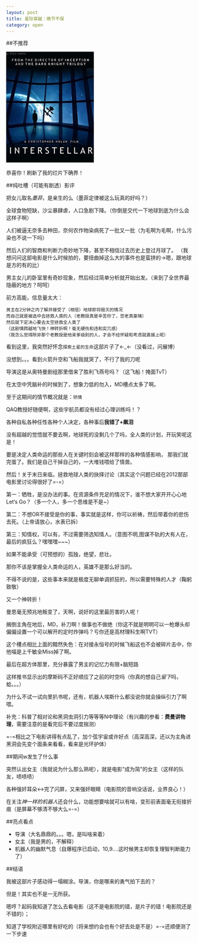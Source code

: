 ```yaml
---
layout: post
title: 星际穿越：晚节不保
category: open
---
```

##不推荐 

<img class="cover" src="/images/2014/11/Open/201411160909.jpg" />

恭喜你！刷新了我的烂片下确界！

##纯吐槽（可能有剧透）影评

把女儿取名*墨菲*，是亲生的么（墨菲定律被这么玩真的好吗？）

全球食物短缺，沙尘暴肆虐，人口急剧下降。（你倒是交代一下地球到底为什么会这样子啊）

人们被逼无奈多去种田，奈何农作物染病死了一批又一批（为毛啊为毛啊，什么污染也不说一下吗）

然后人们的智商和判断力奇妙地下降，甚至不相信过去历史上登过月球了。
（我想问问这部电影是什么时候拍的，要扭曲掉这么大的事件也是蛮拼的->嗯，跟地球是方的有的比）

男主女儿的卧室里有奇妙现象，然后经过简单分析就开始出发。（来到了全世界最隐蔽的地方？呵呵）

前方高能，信息量太大：

```
男主在2分钟之内了解并接受了（相信）地球即将毁灭的情况
而自己就是被选中去拯救人类的人（老教授真是辛苦你了，您老真豪赌）
然后就下定决心要去太空拯救全人类了
（这剧情跨越地飞快！神转折啊！毫无硬伤和违和突兀感）
（我怎么觉得除非那个老教授是他亲爹级别的人，才会不经怀疑和考虑就直接上呢）
```

看到这里，我突然好怀念`探索土星的生命`这部片子了←_←（没看过，问展博）

没想到。。。看到火箭升空和飞船我就哭了，不行了我的刀呢

导演这是从奥特曼剧组那里借来了胜利飞燕号吗？（这飞船！掩面TvT）

在太空中凭脑补的时候到了，想象力低的勿入，MD槽点太多了啊。

至于这期间的情节概况就是：`矫情`
 
QAQ教授好随便啊，这些宇航员都没有经过心理训练吗！？

各种自私各种任性各种个人决定，各种事后**我错了+飙泪**

没有超越的觉悟就不要去啊，地球死的没剩几个了吗，全人类的计划，开玩笑呢这是！

要是决定人类命运的那些人在关键时刻会被这样那样的各种情感影响，
那我们就完蛋了。我们是自己干掉自己的，一大堆钱喂给了情兽。

然后！关于末日来临，拯救地球人类的抉择讨论（其实这个问题已经在2012那部电影里讨论得很好了=-=）

第一：牺牲，是没办法的事。在资源条件充足的情况下，谁不想大家开开心心地Let‘s Go？（多一个人，多一个思维是不是~）

第二：不想OR不接受是你的事，事实就是这样，你可以祈祷，然后带着你的悲伤去死。（上帝请放心，水表已拆）

第三：知情权，可以有，不过需要筛选知情人。（意图不明,图谋不轨的大有人在，最后的疯狂么？嘿嘿嘿~~~）

如果不能承受（可预想的）孤独，绝望，悲壮。

那你不该是掌握全人类命运的人，英雄不是那么好当的。

不得不说的是，这些事本来就是极度无聊单调抓狂的，所以需要特殊的人才（鞠躬致敬）

又一个神转折！

曼恩毫无预兆地叛变了，天啊，说好的这里最厉害的人呢！

搁倒主角在地后，MD，补刀啊！做事也不做绝（你这不就是明明可以一枪爆头却偏偏设置一个可以解开的定时炸弹吗？亏你还是高材理科生啊TVT）

这个槽点相比上面的黯然失色：在对接永恒号的时候飞船这也不会被碎片击中，你他喵是上千敏全Miss掉了啊。

最后在超方体那里，充分暴露了男主的记忆力有限+脑短路

这样推书显示出的摩斯码不正好顺应了之前的时空吗（你真的想自己*留下*吗，蛤。。。）

为什么不试一试向里扒书呢，还有，机器人埃斯什么都没说你就会操纵引力了啊喂。

补充：科普了相对论和黑洞虫洞引力等等等N中理论（有兴趣的参看：**费曼讲物理**，需要注意的是看完后不要过度揣测）

=-=相比之下电影讲得有点乱了，加个弦宇宙或许好点（高深高深，还以为主角进黑洞会先变个面条来看看，看来是光环护体）

##期间w发生了什么事

突然认出女主（我就说为什么那么熟呢），就是电影"成为简"的女主（这样的队友，啧啧啧）

各种强奸耳朵<->完了闪屏，又来强奸眼睛（电影院的音响没话说，业界良心！）

在关注*神一样的机器人*还会什么，功能想要啥就可以有啥，变形前表面毫无衔接折痕（是屏幕不够清不够大么=-=）

##亮点看点

- 导演（大名鼎鼎的。。。嗯，是叫啥来着）
- 女主（我是男的，不解释）
- 机器人的幽默气息（自爆程序已启动，10,9....这时候男主却恢复理智判断能力了）

##结语

我被这部片子感动得一塌糊涂。导演，你是哪来的勇气拍下去的？

但是！其实也不是一无所获。  

嗯哼？起码我知道了怎么去看电影（这不是电影院的错，是片子的错！电影院还是不错的）；

知道了学校附近哪里有好吃的（将来想约会也有个好去处是不是）=-=还顺便测了一下步速





